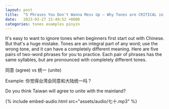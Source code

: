 ```yaml
---
layout: post
title:  "5 Phrases You Don't Wanna Mess Up — Why Tones are CRITICAL in Chinese!"
date:   2023-03-27 15:49:52 +0800
categories: tones examples pinyin
---
```


It's easy to want to ignore tones when beginners first start out with Chinese.
But that's a huge mistake. Tones are an integral part of any word; use the wrong tone, and it can have a completely different meaning.
Here are five pairs of two-word phrases for you to practice. Each pair of phrases has the same syllables, but are pronounced with completely different tones. 

同意 (agree) vs 统一 (unite)

Example: 你觉得台湾会同意和大陆统一吗？

Do you think Taiwan will agree to unite with the mainland? 

{% include embed-audio.html src="assets/audio/七十.mp3" %}




[jekyll-docs]: https://jekyllrb.com/docs/home
[jekyll-gh]:   https://github.com/jekyll/jekyll
[jekyll-talk]: https://talk.jekyllrb.com/
